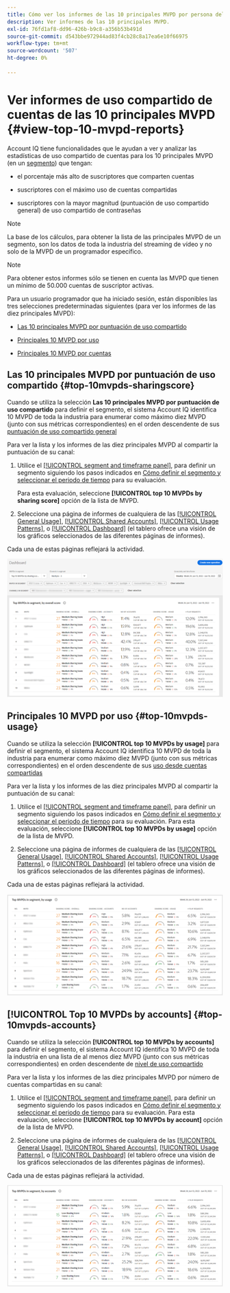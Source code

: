 ```yaml
---
title: Cómo ver los informes de las 10 principales MVPD por persona del programador.
description: Ver informes de las 10 principales MVPD.
exl-id: 76fd1af8-dd96-426b-b9c8-a356b53b491d
source-git-commit: d543bbe972944ad83f4cb28c8a17ea6e10f66975
workflow-type: tm+mt
source-wordcount: '507'
ht-degree: 0%

---
```


# Ver informes de uso compartido de cuentas de las 10 principales MVPD <!--and Programmers--> {#view-top-10-mvpd-reports}

Account IQ tiene funcionalidades que le ayudan a ver y analizar las estadísticas de uso compartido de cuentas para los 10 principales MVPD (en un [segmento](/help/accountiq/product-concepts.md#segmet-def)) que tengan:

* el porcentaje más alto de suscriptores que comparten cuentas

* suscriptores con el máximo uso de cuentas compartidas

* suscriptores con la mayor magnitud (puntuación de uso compartido general) de uso compartido de contraseñas

>[!NOTE]
>
>La base de los cálculos, para obtener la lista de las principales MVPD de un segmento, son los datos de toda la industria del streaming de vídeo y no solo de la MVPD de un programador específico.

>[!NOTE]
>
>Para obtener estos informes sólo se tienen en cuenta las MVPD que tienen un mínimo de 50.000 cuentas de suscriptor activas.

Para un usuario programador que ha iniciado sesión, están disponibles las tres selecciones predeterminadas siguientes (para ver los informes de las diez principales MVPD):

* [Las 10 principales MVPD por puntuación de uso compartido](#top-10mvpds-sharingscore)

* [Principales 10 MVPD por uso](#top-10mvpds-usage)

* [Principales 10 MVPD por cuentas](#top-10mvpds-accounts)

## Las 10 principales MVPD por puntuación de uso compartido {#top-10mvpds-sharingscore}

Cuando se utiliza la selección **Las 10 principales MVPD por puntuación de uso compartido** para definir el segmento, el sistema Account IQ identifica 10 MVPD de toda la industria para enumerar como máximo diez MVPD (junto con sus métricas correspondientes) en el orden descendente de sus [puntuación de uso compartido general](/help/accountiq/product-concepts.md#overall-sharing-score)

Para ver la lista y los informes de las diez principales MVPD al compartir la puntuación de su canal:

1. Utilice el [[!UICONTROL segment and timeframe panel]](/help/accountiq/segments-timeframe.md), para definir un segmento siguiendo los pasos indicados en [Cómo definir el segmento y seleccionar el periodo de tiempo](/help/accountiq/howto-select-segment-timeframe.md) para su evaluación.

   Para esta evaluación, seleccione **[!UICONTROL top 10 MVPDs by sharing score]** opción de la lista de MVPD.

1. Seleccione una página de informes de cualquiera de las [[!UICONTROL General Usage]](/help/accountiq/general-usage-reports.md), [[!UICONTROL Shared Accounts]](/help/accountiq/shared-acc-reports.md), [[!UICONTROL Usage Patterns]](/help/accountiq/usage-patterns.md), o [[!UICONTROL Dashboard]](/help/accountiq/dashboard.md) (el tablero ofrece una visión de los gráficos seleccionados de las diferentes páginas de informes).

Cada una de estas páginas reflejará la actividad.

![](assets/top-ten-mvpds-overallscore.png)

## Principales 10 MVPD por uso {#top-10mvpds-usage}

Cuando se utiliza la selección **[!UICONTROL top 10 MVPDs by usage]** para definir el segmento, el sistema Account IQ identifica 10 MVPD de toda la industria para enumerar como máximo diez MVPD (junto con sus métricas correspondientes) en el orden descendente de sus [uso desde cuentas compartidas](/help/accountiq/product-concepts.md)

Para ver la lista y los informes de las diez principales MVPD al compartir la puntuación de su canal:

1. Utilice el [[!UICONTROL segment and timeframe panel]](/help/accountiq/segments-timeframe.md), para definir un segmento siguiendo los pasos indicados en [Cómo definir el segmento y seleccionar el periodo de tiempo](/help/accountiq/howto-select-segment-timeframe.md) para su evaluación. Para esta evaluación, seleccione **[!UICONTROL top 10 MVPDs by usage]** opción de la lista de MVPD.

1. Seleccione una página de informes de cualquiera de las [[!UICONTROL General Usage]](/help/accountiq/general-usage-reports.md), [[!UICONTROL Shared Accounts]](/help/accountiq/shared-acc-reports.md), [[!UICONTROL Usage Patterns]](/help/accountiq/usage-patterns.md), o [[!UICONTROL Dashboard]](/help/accountiq/dashboard.md) (el tablero ofrece una visión de los gráficos seleccionados de las diferentes páginas de informes).

Cada una de estas páginas reflejará la actividad.

![](assets/top-ten-mvpds-usage.png)

## [!UICONTROL Top 10 MVPDs by accounts] {#top-10mvpds-accounts}

Cuando se utiliza la selección **[!UICONTROL top 10 MVPDs by accounts]** para definir el segmento, el sistema Account IQ identifica 10 MVPD de toda la industria en una lista de al menos diez MVPD (junto con sus métricas correspondientes) en orden descendente de [nivel de uso compartido](/help/accountiq/product-concepts.md)

Para ver la lista y los informes de las diez principales MVPD por número de cuentas compartidas en su canal:

1. Utilice el [[!UICONTROL segment and timeframe panel]](/help/accountiq/segments-timeframe.md), para definir un segmento siguiendo los pasos indicados en [Cómo definir el segmento y seleccionar el periodo de tiempo](/help/accountiq/howto-select-segment-timeframe.md) para su evaluación. Para esta evaluación, seleccione **[!UICONTROL top 10 MVPDs by account]** opción de la lista de MVPD.

1. Seleccione una página de informes de cualquiera de las [[!UICONTROL General Usage]](/help/accountiq/general-usage-reports.md), [[!UICONTROL Shared Accounts]](/help/accountiq/shared-acc-reports.md), [[!UICONTROL Usage Patterns]](/help/accountiq/usage-patterns.md), o [[!UICONTROL Dashboard]](/help/accountiq/dashboard.md) (el tablero ofrece una visión de los gráficos seleccionados de las diferentes páginas de informes).

Cada una de estas páginas reflejará la actividad.

![](assets/top-ten-mvpds-accounts.png)
